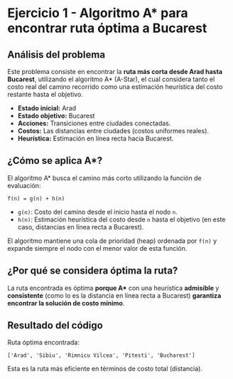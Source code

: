 # Ejercicio 1 - Algoritmo A* para encontrar ruta óptima a Bucarest

## Análisis del problema

Este problema consiste en encontrar la **ruta más corta desde Arad hasta Bucarest**, utilizando el algoritmo A* (A-Star), el cual considera tanto el costo real del camino recorrido como una estimación heurística del costo restante hasta el objetivo.

- **Estado inicial:** Arad
- **Estado objetivo:** Bucarest
- **Acciones:** Transiciones entre ciudades conectadas.
- **Costos:** Las distancias entre ciudades (costos uniformes reales).
- **Heurística:** Estimación en línea recta hacia Bucarest.

## ¿Cómo se aplica A*?

El algoritmo A* busca el camino más corto utilizando la función de evaluación:

```
f(n) = g(n) + h(n)
```
- `g(n)`: Costo del camino desde el inicio hasta el nodo `n`.
- `h(n)`: Estimación heurística del costo desde `n` hasta el objetivo (en este caso, distancias en línea recta a Bucarest).

El algoritmo mantiene una cola de prioridad (heap) ordenada por `f(n)` y expande siempre el nodo con el menor valor de esta función.

## ¿Por qué se considera óptima la ruta?

La ruta encontrada es óptima **porque A\*** con una heurística **admisible** y **consistente** (como lo es la distancia en línea recta a Bucarest) **garantiza encontrar la solución de costo mínimo**.

## Resultado del código

Ruta óptima encontrada:

```
['Arad', 'Sibiu', 'Rimnicu Vilcea', 'Pitesti', 'Bucharest']
```

Esta es la ruta más eficiente en términos de costo total (distancia).